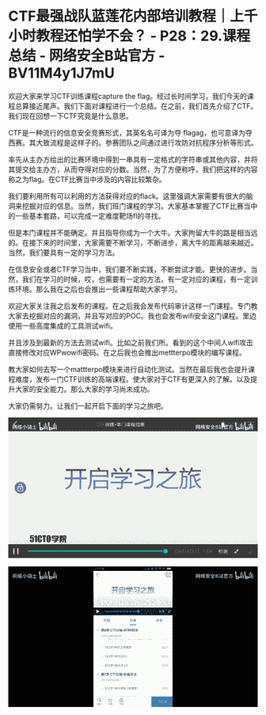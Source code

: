 # CTF最强战队蓝莲花内部培训教程｜上千小时教程还怕学不会？ - P28：29.课程总结 - 网络安全B站官方 - BV11M4y1J7mU

欢迎大家来学习CTF训练课程capture the flag。经过长时间学习，我们今天的课程总算接近尾声。我们下面对课程进行一个总结。在之前，我们首先介绍了CTF。我们现在回想一下CTF究竟是什么意思。

CTF是一种流行的信息安全竞赛形式，其英名名可译为夺 flagag，也可意译为夺西赛。其大致流程是这样子的。参赛团队之间通过进行攻防对抗程序分析等形式。

率先从主办方给出的比赛环境中得到一串具有一定格式的字符串或其他内容，并将其提交给主办方，从而夺得对应的分数。当然，为了方便称呼，我们把这样的内容称之为flag。在CTF比赛当中涉及的内容比较繁杂。

我们要利用所有可以利用的方法获得对应的flack。这里强调大家需要有很大的脑洞来挖掘对应的信息。当然，我们班门课程的学习。大家基本掌握了CTF比赛当中的一些基本套路，可以完成一定难度靶场fl的寻找。

但是本门课程并不能确定。并且指导你成为一个大牛。大家拘留大牛的路是相当远的。在接下来的时间里，大家需要不断学习，不断进步，离大牛的距离越来越近。当然，我们要具有一定的学习方法。

在信息安全或者CTF学习当中，我们要不断实践，不断尝试才能。更快的进步。当然，我们在学习的时候，哎，也需要有一定的方法，有一定对应的课程，有一定训练环境。那么我在之后也会推出一些课程帮助大家学习。

欢迎大家关注我之后发布的课程。在之后我会发布代码审计这样一门课程。专门教大家去挖掘对应的漏洞，并且写对应的POC。我也会发布wifi安全这门课程。里边使用一些高度集成的工具测试wifi。

并且涉及到最新的方法去测试wifi。比如之前我们所。看到的这个中间人wifi攻击直接修改对应WPwowifi密码。在之后我也会推出mettterpo模块的编写课程。

教大家如何去写一个mattterpo模块来进行自动化测试。当然在最后我也会提升课程难度，发布一门CTF训练的高端课程。使大家对于CTF有更深入的了解。以及提升大家的安全能力。那么大家的学习尚未成功。

大家仍需努力。让我们一起开启下面的学习之旅吧。

![](img/2001c06d669fc4503d7e7fb7a377a9e6_1.png)

![](img/2001c06d669fc4503d7e7fb7a377a9e6_2.png)